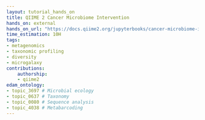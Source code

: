 ```yaml
---
layout: tutorial_hands_on
title: QIIME 2 Cancer Microbiome Intervention 
hands_on: external
hands_on_url: "https://docs.qiime2.org/jupyterbooks/cancer-microbiome-intervention-tutorial/index.html#"
time_estimation: 10H
tags:
- metagenomics
- taxonomic profiling
- diversity
- microgalaxy
contributions:
    authorship:
    - qiime2
edam_ontology:
- topic_3697 # Microbial ecology
- topic_0637 # Taxonomy
- topic_0080 # Sequence analysis
- topic_4038 # Metabarcoding
---
```

